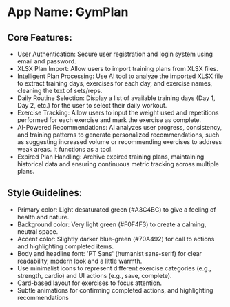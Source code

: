 # **App Name**: GymPlan

## Core Features:

- User Authentication: Secure user registration and login system using email and password.
- XLSX Plan Import: Allow users to import training plans from XLSX files.
- Intelligent Plan Processing: Use AI tool to analyze the imported XLSX file to extract training days, exercises for each day, and exercise names, cleaning the text of sets/reps.
- Daily Routine Selection: Display a list of available training days (Day 1, Day 2, etc.) for the user to select their daily workout.
- Exercise Tracking: Allow users to input the weight used and repetitions performed for each exercise and mark the exercise as complete.
- AI-Powered Recommendations: AI analyzes user progress, consistency, and training patterns to generate personalized recommendations, such as suggesting increased volume or recommending exercises to address weak areas. It functions as a tool.
- Expired Plan Handling: Archive expired training plans, maintaining historical data and ensuring continuous metric tracking across multiple plans.

## Style Guidelines:

- Primary color: Light desaturated green (#A3C4BC) to give a feeling of health and nature.
- Background color: Very light green (#F0F4F3) to create a calming, neutral space.
- Accent color: Slightly darker blue-green (#70A492) for call to actions and highlighting completed items.
- Body and headline font: 'PT Sans' (humanist sans-serif) for clear readability, modern look and a little warmth.
- Use minimalist icons to represent different exercise categories (e.g., strength, cardio) and UI actions (e.g., save, complete).
- Card-based layout for exercises to focus attention.
- Subtle animations for confirming completed actions, and highlighting recommendations